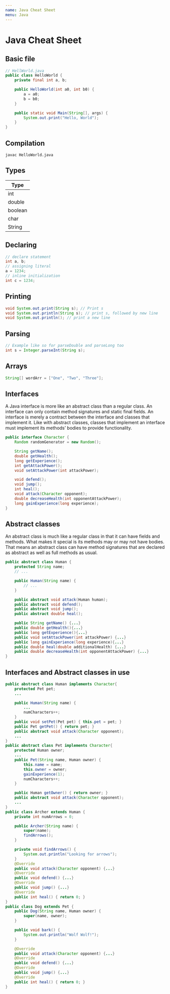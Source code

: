 ```yaml
---
name: Java Cheat Sheet
menu: Java
---
```


# Java Cheat Sheet

## Basic file

```java
// HellWorld.java
public class HelloWorld {
    private final int a, b;

    public HelloWorld(int a0, int b0) {
        a = a0;
        b = b0;
    }

    public static void Main(String[], args) {
        System.out.print("Hello, World");
    }
}
```

## Compilation

```shell
javac HelloWorld.java
```

## Types

| Type    |
| ------- |
| int     |
| double  |
| boolean |
| char    |
| String  |

## Declaring

```java
// declare statement
int a, b;
// assigning literal
a = 1234;
// inline initialization
int c = 1234;
```

## Printing

```java
void System.out.print(String s); // Print s
void System.out.println(String s); // print s, followed by new line
void System.out.println(); // print a new line
```

## Parsing

```java
// Example like so for parseDouble and parseLong too
int s = Integer.parseInt(String s);
```

## Arrays

```java
String[] wordArr = ["One", "Two", "Three"];
```

## Interfaces

A Java interface is more like an abstract class than a regular class. An interface can only contain method signatures and static final fields. An interface is merely a contract between the interface and classes that implement it. Like with abstract classes, classes that implement an interface must implement its methods’ bodies to provide functionality.

```java
public interface Character {
    Random randomGenerator = new Random();

    String getName();
    double getHealth();
    long getExperience();
    int getAttackPower();
    void setAttackPower(int attackPower);

    void defend();
    void jump();
    int heal();
    void attack(Character opponent);
    double decreaseHealth(int opponentAttackPower);
    long gainExperience(long experience);
}
```

## Abstract classes

An abstract class is much like a regular class in that it can have fields and methods. What makes it special is its methods may or may not have bodies. That means an abstract class can have method signatures that are declared as abstract as well as full methods as usual.

```java
public abstract class Human {
    protected String name;
    // ...

    public Human(String name) {
        // ...
    }

    public abstract void attack(Human human);
    public abstract void defend();
    public abstract void jump();
    public abstract double heal();

    public String getName() {...}
    public double getHealth(){...}
    public long getExperience(){...}
    public void setAttackPower(int attackPower) {...}
    public long gainExperience(long experience){...}
    public double heal(double additionalHealth) {...}
    public double decreaseHealth(int opponentAttackPower) {...}
}
```

## Interfaces and Abstract classes in use

```java
public abstract class Human implements Character{
    protected Pet pet;
    ...

    public Human(String name) {
        ...
        numCharacters++;
    }
    public void setPet(Pet pet) { this.pet = pet; }
    public Pet getPet() { return pet; }
    public abstract void attack(Character opponent);
    ...
}
public abstract class Pet implements Character{
    protected Human owner;
    ...
    public Pet(String name, Human owner) {
        this.name = name;
        this.owner = owner;
        gainExperience(1);
        numCharacters++;
    }

    public Human getOwner() { return owner; }
    public abstract void attack(Character opponent);
    ...
}
public class Archer extends Human {
    private int numArrows = 0;

    public Archer(String name) {
        super(name);
        findArrows();
    }

    private void findArrows() {
        System.out.println("Looking for arrows");
    }
    @Override
    public void attack(Character opponent) {...}
    @Override
    public void defend() {...}
    @Override
    public void jump() {...}
    @Override
    public int heal() { return 0; }
}
public class Dog extends Pet {
    public Dog(String name, Human owner) {
        super(name, owner);
    }

    public void bark() {
        System.out.println("Wolf Wolf!");
    }

    @Override
    public void attack(Character opponent) {...}
    @Override
    public void defend() {...}
    @Override
    public void jump() {...}
    @Override
    public int heal() { return 0; }
}
```
